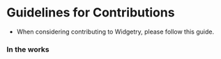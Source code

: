 # Guidelines for Contributions

- When considering contributing to Widgetry, please follow this guide.

### In the works
